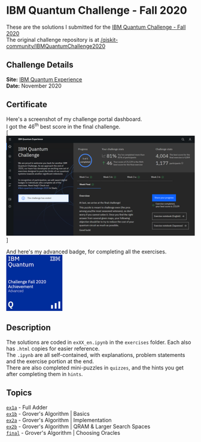 # IBM Quantum Challenge - Fall 2020  
  
These are the solutions I submitted for the [IBM Quantum Challenge - Fall 2020](https://quantum-computing.ibm.com/challenges)  
The original challenge repository is at [/qiskit-community/IBMQuantumChallenge2020](https://github.com/qiskit-community/IBMQuantumChallenge2020)  
  
## Challenge Details  
__Site:__ [IBM Quantum Experience](https://quantum-computing.ibm.com/challenges)  
__Date:__ November 2020  
  
## Certificate  
Here's a screenshot of my challenge portal dashboard.  
I got the 46<sup>th</sup> best score in the final challenge.  
[![IBMQ Challenge Portal Screenshot](challenge_portal.png)]  
  
And here's my advanced badge, for completing all the exercises.  
[<img src="./ibm-quantum-challenge-fall-2020-advanced.png" alt="IBM Quantum Challenge - Fall 2020 - Advanced Badge" height="150px">](https://www.youracclaim.com/badges/f6f9a29e-0c4c-4303-b47f-90f63e8c74b2/public_url)  
  
## Description  
The solutions are coded in `exXX_en.ipynb` in the `exercises` folder. Each also has `.html` copies for easier reference.  
The `.ipynb` are all self-contained, with explanations, problem statements and the exercise portion at the end.  
There are also completed mini-puzzles in `quizzes`, and the hints you get after completing them in `hints`.  
  
## Topics  
[`ex1a`](exercises/week-1) - Full Adder  
[`ex1b`](exercises/week-1) - Grover's Algorithm | Basics  
[`ex2a`](exercises/week-2) - Grover's Algorithm | Implementation  
[`ex2b`](exercises/week-2) - Grover's Algorithm | QRAM & Larger Search Spaces  
[`final`](exercises/week-3) - Grover's Algorithm | Choosing Oracles  